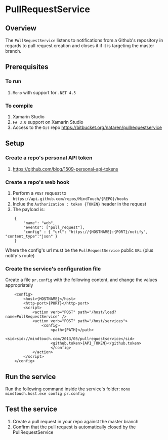 # PullRequestService
## Overview

The `PullRequestService` listens to notifications from a Github's repository in regards to pull request
creation and closes it if it is targeting the master branch.

## Prerequisites
### To run
1. `Mono` with support for `.NET 4.5`

### To compile
1. Xamarin Studio
2. `F# 3.0` support on Xamarin Studio
3. Access to the `Git` repo <https://bitbucket.org/nataren/pullrequestservice>

## Setup

### Create a repo's personal API token
1. <https://github.com/blog/1509-personal-api-tokens>

### Create a repo's web hook
1. Perform a `POST` request to `https://api.github.com/repos/MindTouch/{REPO}/hooks`
2. Inclue the `Authorization : token {TOKEN}` header in the request
3. The payload is:
```
	{
		"name": "web",
		"events": ["pull_request"],
		"config" : { "url": "https://{HOSTNAME}:{PORT}/notify", "content_type":"json" }
	}
```
Where the config's url must be the `PullRequestService` public `URL` (plus notify's route)

### Create the service's configuration file
Create a file `pr.config` with the following content, and change the values appropriately
```
	<config>
		<host>{HOSTNAME}</host>
		<http-port>{PORT}</http-port>
		<script>
			<action verb="POST" path="/host/load?name=PullRequestService" />
			<action verb="POST" path="/host/services">
				<config>
					<path>{PATH}</path>
					<sid>sid://mindtouch.com/2013/05/pullrequestservice</sid>
					<github.token>{API_TOKEN}</github.token>
					</config>
			</action>
		</script>
	</config>
```
## Run the service
Run the following command inside the service's folder:
```mono mindtouch.host.exe config pr.config```

## Test the service
1. Create a pull request in your repo against the master branch
2. Confirm that the pull request is automatically closed by the PullRequestService

